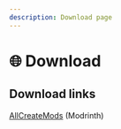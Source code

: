 ```yaml
---
description: Download page
---
```


# 🌐 Download

## Download links

[AllCreateMods](https://modrinth.com/modpack/allmodscreate) (Modrinth)
